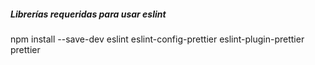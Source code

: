

##### Librerías requeridas para usar eslint
npm install --save-dev eslint eslint-config-prettier eslint-plugin-prettier prettier
